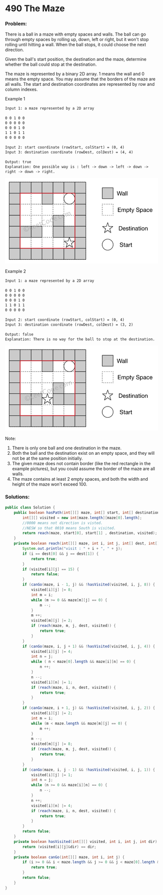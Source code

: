 # 490 The Maze

### Problem:
There is a ball in a maze with empty spaces and walls. The ball can go through empty spaces by rolling up, down, left or right, but it won't stop rolling until hitting a wall. When the ball stops, it could choose the next direction.

Given the ball's start position, the destination and the maze, determine whether the ball could stop at the destination.

The maze is represented by a binary 2D array. 1 means the wall and 0 means the empty space. You may assume that the borders of the maze are all walls. The start and destination coordinates are represented by row and column indexes.

Example 1
```
Input 1: a maze represented by a 2D array

0 0 1 0 0
0 0 0 0 0
0 0 0 1 0
1 1 0 1 1
0 0 0 0 0

Input 2: start coordinate (rowStart, colStart) = (0, 4)
Input 3: destination coordinate (rowDest, colDest) = (4, 4)

Output: true
Explanation: One possible way is : left -> down -> left -> down -> right -> down -> right.
```
![](/assets/maze_1_example_1.png)

Example 2
```
Input 1: a maze represented by a 2D array

0 0 1 0 0
0 0 0 0 0
0 0 0 1 0
1 1 0 1 1
0 0 0 0 0

Input 2: start coordinate (rowStart, colStart) = (0, 4)
Input 3: destination coordinate (rowDest, colDest) = (3, 2)

Output: false
Explanation: There is no way for the ball to stop at the destination.
```
![](/assets/maze_1_example_2.png)

Note:
1. There is only one ball and one destination in the maze.
2. Both the ball and the destination exist on an empty space, and they will not be at the same position initially.
3. The given maze does not contain border (like the red rectangle in the example pictures), but you could assume the border of the maze are all walls.
4. The maze contains at least 2 empty spaces, and both the width and height of the maze won't exceed 100.

### Solutions:

```java
public class Solution {
    public boolean hasPath(int[][] maze, int[] start, int[] destination) {
        int[][] visited = new int[maze.length][maze[0].length];
        //0000 means not direction is visted.
        //NESW so that 0010 means South is visited. 
        return reach(maze, start[0], start[1] , destination, visited);
    }
    private boolean reach(int[][] maze, int i, int j, int[] dest, int[][] visited) {
        System.out.println("visit : " + i + ", " + j);
        if (i == dest[0] && j == dest[1]) {
            return true;
        }
        if (visited[i][j] == 15) {
            return false;
        }
        if (canGo(maze, i - 1, j) && !hasVisited(visited, i, j, 8)) {
            visited[i][j] |= 8;
            int m = i;
            while (m >= 0 && maze[m][j] == 0) {
                m --;
            }
            m ++;
            visited[m][j] |= 2;
            if (reach(maze, m, j, dest, visited)) {
                return true;
            }
        }
        if (canGo(maze, i, j + 1) && !hasVisited(visited, i, j, 4)) {
            visited[i][j] |= 4;
            int n = j;
            while ( n < maze[0].length && maze[i][n] == 0) {
                n ++;
            }
            n --;
            visited[i][n] |= 1;
            if (reach(maze, i, n, dest, visited)) {
                return true;
            }
        }
        if (canGo(maze, i + 1, j) && !hasVisited(visited, i, j, 2)) {
            visited[i][j] |= 2;
            int m = i;
            while (m < maze.length && maze[m][j] == 0) {
                m ++;
            }
            m --;
            visited[m][j] |= 8;
            if (reach(maze, m, j, dest, visited)) {
                return true;
            }
        }
        if (canGo(maze, i, j - 1) && !hasVisited(visited, i, j, 1)) {
            visited[i][j] |= 1;
            int n = j;
            while (n >= 0 && maze[i][n] == 0) {
                n --;
            }
            n ++;
            visited[i][n] |= 4;
            if (reach(maze, i, n, dest, visited)) {
                return true;
            }
        }
        return false;
    }
    private boolean hasVisited(int[][] visited, int i, int j, int dir) {
        return (visited[i][j]&dir) == dir;
    }
    private boolean canGo(int[][] maze, int i, int j) {
        if (i >= 0 && i < maze.length && j >= 0 && j < maze[0].length && maze[i][j] == 0) {
            return true;
        }
        return false;
    }
}
```